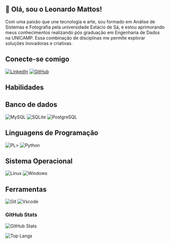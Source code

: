 ## 👋 Olá, sou o Leonardo Mattos! 
 
 Com uma paixão que une tecnologia e arte, sou formado em Análise de Sistemas e Fotografia pela universidade Estácio de Sá, e estou aprimorando meus conhecimentos realizando pós graduação em Engenharia de Dados na UNICAMP. Essa combinação de disciplinas me permite explorar soluções inovadoras e criativas.


## Conecte-se comigo
[![LinkedIn](https://img.shields.io/badge/LinkedIn-0077B5?style=for-the-badge&logo=linkedin&logoColor=white)](https://www.linkedin.com/in/leonardo-mattos-106352123/)
[![GitHub](https://img.shields.io/badge/GitHub-100000?style=for-the-badge&logo=github&logoColor=white)](https://github.com/lmattos77)


## Habilidades

## Banco de dados

![MySQL](https://img.shields.io/badge/MySQL-00000f?style=for-the-badge&logo=mysql&logoColor=white)
![SQLite](https://img.shields.io/badge/SQLite-000?style=for-the-badge&logo=sqlite&logoColor=07405E)
![PostgreSQL](https://img.shields.io/badge/PostgreSQL-000?style=for-the-badge&logo=postgresql)

## Linguagens de Programação

![PL](https://img.shields.io/badge/PL%2FSQL-FFFFFF?style=for-the-badge&logo=oracle&logoColor=FF0000&labelColor=FFFFFF&color=FF0000)>
![Python](https://img.shields.io/badge/python-3670A0?style=for-the-badge&logo=python&logoColor=ffdd54)

## Sistema Operacional
![Linux](https://img.shields.io/badge/Linux-000?style=for-the-badge&logo=linux&logoColor=FCC624)
![Windows](https://img.shields.io/badge/Windows-000?style=for-the-badge&logo=windows&logoColor=2CA5E0)


## Ferramentas

![Git](https://img.shields.io/badge/GIT-E44C30?style=for-the-badge&logo=git&logoColor=white)
![Vscode](https://img.shields.io/badge/Vscode-007ACC?style=for-the-badge&logo=visual-studio-code&logoColor=white)

### GitHub Stats

![GitHub Stats](https://github-readme-stats.vercel.app/api?username=lmattos77&theme=transparent&bg_color=000&border_color=30A3DC&show_icons=true&icon_color=30A3DC&title_color=E94D5F&text_color=FFF)



![Top Langs](https://github-readme-stats-git-masterrstaa-rickstaa.vercel.app/api/top-langs/?username=lmattos77&bg_color=000&border_color=30A3DC&title_color=E94D5F&text_color=FFF)
